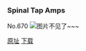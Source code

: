 ### Spinal Tap Amps
No.670
![图片不见了~~~](https://imgs.xkcd.com/comics/spinal_tap_amps.png)

[原址](https://xkcd.com//670) [下载](https://imgs.xkcd.com/comics/spinal_tap_amps.png)

